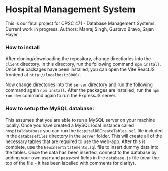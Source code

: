 # Hospital Management System
This is our final project for CPSC 471 - Database Management Systems.
Current work in progress. Authors: Manraj Singh, Gustavo Bravo, Sajan Hayer

### How to install
After cloning/downloading the repository, change directiories into the ``client`` directory.
In this directory, run the following command ``npm install``. Once the packages have been installed,
you can open the Vite ReactJS frontend at ``http://localhost:8000/``.

Now change directories into the ``server`` directory and run the following command again ``npm install``.
After the packages are installed, run the ``npm run dev`` command again to run the ExpressJS server.

### How to setup the MySQL database:

This assumes that you are able to run a MySQL server on your machine locally. Once you have created a MySQL local instance called ``hospitaldatabase``
you can run the ``HospitalDBCreateTables.sql`` file included in the ``databasefiles`` directory in the ``server`` folder. 
This will create all of the necessary tables that are required to use the web-app. After this is complete, use the ``NewInsertStatements.sql`` file to 
insert dummy data into the tables. Once the data has been inserted, connect to the database by adding your own ``user`` and ``password`` fields in the 
``database.js`` file (near the top of the file - it has been labelled with comments for clarity).

